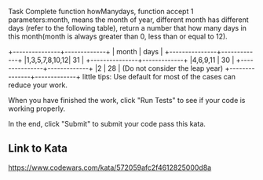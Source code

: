 Task
Complete function howManydays, function accept 1 parameters:month, means the month of year, different month has different days (refer to the following table), return a number that how many days in this month(month is always greater than 0, less than or equal to 12).

+---------------+-------------+
|    month      |    days     |
+---------------+-------------+
|1,3,5,7,8,10,12|     31      |
+---------------+-------------+
|4,6,9,11       |     30      |
+---------------+-------------+
|2              |     28      |  (Do not consider the leap year)
+---------------+-------------+
little tips: Use default for most of the cases can reduce your work.

When you have finished the work, click "Run Tests" to see if your code is working properly.

In the end, click "Submit" to submit your code pass this kata.

## Link to Kata
https://www.codewars.com/kata/572059afc2f4612825000d8a